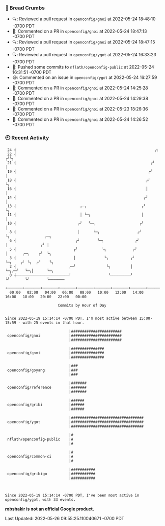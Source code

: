 ### 🍞 Bread Crumbs

 * 🔍: Reviewed a pull request in  `openconfig/gnoi` at 2022-05-24 18:48:10 -0700 PDT
 * 💬: Commented on a PR in  `openconfig/gnoi` at 2022-05-24 18:47:13 -0700 PDT
 * 🔍: Reviewed a pull request in  `openconfig/gnoi` at 2022-05-24 18:47:15 -0700 PDT
 * 🔍: Reviewed a pull request in  `openconfig/ygot` at 2022-05-24 16:33:23 -0700 PDT
 * 🚢: Pushed some commits to `nflath/openconfig-public` at 2022-05-24 16:31:51 -0700 PDT
 * 😃: Commented on an issue in `openconfig/ygot` at 2022-05-24 16:27:59 -0700 PDT
 * 💬: Commented on a PR in  `openconfig/gnoi` at 2022-05-24 14:25:28 -0700 PDT
 * 💬: Commented on a PR in  `openconfig/gnoi` at 2022-05-24 14:29:38 -0700 PDT
 * 💬: Commented on a PR in  `openconfig/gnoi` at 2022-05-23 18:26:36 -0700 PDT
 * 💬: Commented on a PR in  `openconfig/gnoi` at 2022-05-24 14:26:52 -0700 PDT

### 🕘 Recent Activity
```
 24 ┼                                                               ╭╮
 22 ┤                                                              ╭╯╰╮
 21 ┤                                                             ╭╯  │
 19 ┤                                                            ╭╯   │
 18 ┤                                                           ╭╯    ╰╮
 16 ┤                                                           │      │
 14 ┤                                                          ╭╯      │
 13 ┤                             ╭─╮                         ╭╯       ╰╮
 11 ┤                             │ ╰─╮                       │         │
 10 ┤                            ╭╯   ╰─╮                    ╭╯         │
  8 ┤                            │      ╰─╮                 ╭╯          ╰╮                ╭─╮
  6 ┤                           ╭╯        ╰─╮              ╭╯            │               ╭╯ │
  5 ┤                          ╭╯           ╰╮            ╭╯             │       ╭─╮    ╭╯  ╰╮
  3 ┤                          │             ╰╮          ╭╯              ╰─╮    ╭╯ ╰╮  ╭╯    ╰╮
  2 ┤                        ╭─╯              ╰╮         │                 ╰─╮╭─╯   ╰─╮│      ╰─╮
  0 ┼────────────────────────╯                 ╰─────────╯                   ╰╯       ╰╯        ╰───────
    +───────+───────+───────+───────+───────+───────+───────+───────+───────+───────+───────+───────+────
  00:00   02:00   04:00   06:00   08:00   10:00   12:00   14:00   16:00   18:00   20:00   22:00   00:00   

						Commits by Hour of Day


Since 2022-05-19 15:14:14 -0700 PDT, I'm most active between 15:00-15:59 - with 25 events in that hour.

```



```
                             |#######################
 openconfig/gnoi             |#######################
                             |#######################

                             |###############
 openconfig/gnmi             |###############
                             |###############

                             |###
 openconfig/goyang           |###
                             |###

                             |#######
 openconfig/reference        |#######
                             |#######

                             |######
 openconfig/gribi            |######
                             |######

                             |#################################
 openconfig/ygot             |#################################
                             |#################################

                             |#
 nflath/openconfig-public    |#
                             |#

                             |#
 openconfig/common-ci        |#
                             |#

                             |###########
 openconfig/gribigo          |###########
                             |###########



Since 2022-05-19 15:14:14 -0700 PDT, I've been most active in openconfig/ygot, with 33 events.

```
**[robshakir](mailto:robjs@google.com) is not an official Google product.**  


Last Updated: 2022-05-26 09:55:25.110040671 -0700 PDT
